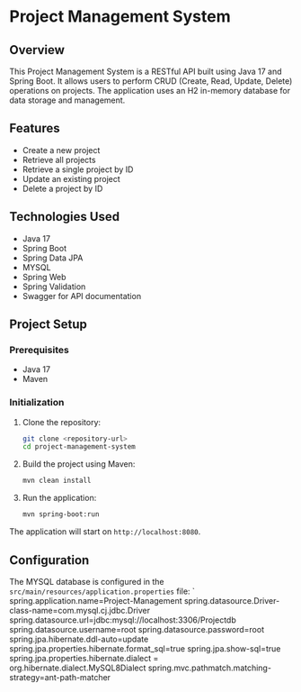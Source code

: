 # Project Management System

## Overview
This Project Management System is a RESTful API built using Java 17 and Spring Boot. It allows users to perform CRUD (Create, Read, Update, Delete) operations on projects. The application uses an H2 in-memory database for data storage and management.

## Features
- Create a new project
- Retrieve all projects
- Retrieve a single project by ID
- Update an existing project
- Delete a project by ID

## Technologies Used
- Java 17
- Spring Boot
- Spring Data JPA
-  MYSQL 
- Spring Web
- Spring Validation
- Swagger for API documentation

## Project Setup

### Prerequisites
- Java 17
- Maven

### Initialization
1. Clone the repository:
    ```bash
    git clone <repository-url>
    cd project-management-system
    ```

2. Build the project using Maven:
    ```bash
    mvn clean install
    ```

3. Run the application:
    ```bash
    mvn spring-boot:run
    ```

The application will start on `http://localhost:8080`.

## Configuration
The MYSQL database is configured in the `src/main/resources/application.properties` file:
`
spring.application.name=Project-Management
spring.datasource.Driver-class-name=com.mysql.cj.jdbc.Driver
spring.datasource.url=jdbc:mysql://localhost:3306/Projectdb
spring.datasource.username=root
spring.datasource.password=root
spring.jpa.hibernate.ddl-auto=update
spring.jpa.properties.hibernate.format_sql=true
spring.jpa.show-sql=true
spring.jpa.properties.hibernate.dialect = org.hibernate.dialect.MySQL8Dialect
spring.mvc.pathmatch.matching-strategy=ant-path-matcher


